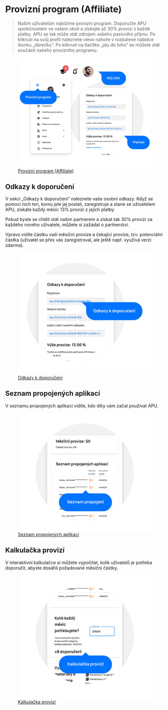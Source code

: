 # Provizní program (Affiliate)

> Našim uživatelům nabízíme provizní program. Doporučte APU společnostem ve vašem okolí a získejte až 30% provizi z každé platby. APU se tak může stát zdrojem vašeho pasivního příjmu. Po kliknutí na svůj profil naleznete vlevo nahoře v rozbalené nabídce ikonku „dárečku”. Po kliknutí na tlačítko „jdu do toho” se můžete stát součástí našeho provizního programu.

<figure>
	<a href="../../assets/images/provizni-system.jpg" title="Provizní program (Affiliate)" class="glightbox">
		<img loading="lazy" src="../../assets/images/provizni-system.jpg" alt="Provizní program (Affiliate)" />
		<figcaption>Provizní program (Affiliate)</figcaption>
	</a>
</figure>

## Odkazy k doporučení

V sekci „Odkazy k doporučení“ naleznete vaše osobní odkazy. Když se pomocí nich ten, komu jste jej poslali, zaregistruje a stane se uživatelem APU, získáte každý měsíc 13% provizi z jejich platby.

Pokud byste se chtěli stát našim partnerem a získat tak 30% provizi za každého nového uživatele, můžete si zažádat o partnerství.

Vpravo vidíte částku vaší měsíční provize a čekající provize, tzv. potenciální částka (uživatel se přes vás zaregistroval, ale ještě např. využívá verzi zdarma).

<figure>
	<a href="../../assets/images/provizni-system-odkazy-k-doporuceni.jpg" title="Odkazy k doporučení" class="glightbox">
		<img loading="lazy" src="../../assets/images/provizni-system-odkazy-k-doporuceni.jpg" alt="Odkazy k doporučení" />
		<figcaption>Odkazy k doporučení</figcaption>
	</a>
</figure>

## Seznam propojených aplikací

V seznamu propojených aplikací vidíte, kdo díky vám začal používat APU.

<figure>
	<a href="../../assets/images/provizni-system-seznam-propojenych-aplikaci.jpg" title="Seznam propojených aplikací" class="glightbox">
		<img loading="lazy" src="../../assets/images/provizni-system-seznam-propojenych-aplikaci.jpg" alt="Seznam propojených aplikací" />
		<figcaption>Seznam propojených aplikací</figcaption>
	</a>
</figure>

## Kalkulačka provizí

V interaktivní kalkulačce si můžete vypočítat, kolik uživatelů je potřeba doporučit, abyste dosáhli požadované měsíční částky.

<figure>
	<a href="../../assets/images/provozni-system-kalkulacka-provizi.jpg" title="Kalkulačka provizí" class="glightbox">
		<img loading="lazy" src="../../assets/images/provozni-system-kalkulacka-provizi.jpg" alt="Kalkulačka provizí" />
		<figcaption>Kalkulačka provizí</figcaption>
	</a>
</figure>